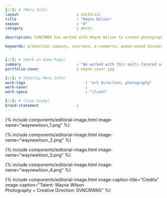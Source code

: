 ```yaml
---
[//]: # (Meta Info)
layout                          : editorial
title 					        : "Wayne Wilson"
season				            : "4"
category						: photo

description: SVNCRWNS has worked with Wayne Wilson to create photography as this artist prepares to bloom and share more of themselves with their audience.

keywords: production company, svncrwns, e-commerce, women-owned businesses, creative team, consulting, business operations, launch my brand, manage my brand, photography, videography, special projects


[//]: # (Work on Home Page)
summary                         : "We worked with this multi-faceted artist to create content for social media.  This included a 1 hour shoot and retouching."
portfolio-cover					: wayne_cover.jpg

[//]: # (Overlay Menu Info)
work-tags 							: "art direction, photography"
work-cover							:
work-space 							: "client"

[//]: # (Case Study)
brand-statement 				: 
---
```


{% include components/editorial-image.html image-name="waynewilson_1.png" %}

{% include components/editorial-image.html image-name="waynewilson_2.png" %}

{% include components/editorial-image.html image-name="waynewilson_3.png" %}

{% include components/editorial-image.html image-name="waynewilson_4.png" %}

{% include components/editorial-image.html image-caption-title="Credits" image-caption="Talent: Wayne Wilson<br/>Photography + Creative Direction: SVNCRWNS" %}
